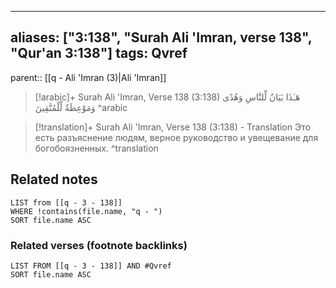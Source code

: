 
---
aliases: ["3:138", "Surah Ali 'Imran, verse 138", "Qur'an 3:138"]
tags: Qvref
---

parent:: [[q - Ali 'Imran (3)|Ali 'Imran]]

> [!arabic]+ Surah Ali 'Imran, Verse 138 (3:138)
> <span class="quran-arabic">هَـٰذَا بَيَانٌ لِّلنَّاسِ وَهُدًى وَمَوْعِظَةٌ لِّلْمُتَّقِينَ</span>
^arabic

> [!translation]+ Surah Ali 'Imran, Verse 138 (3:138) - Translation
> Это есть разъяснение людям, верное руководство и увещевание для богобоязненных.
^translation



## Related notes
```dataview
LIST from [[q - 3 - 138]]
WHERE !contains(file.name, "q - ")
SORT file.name ASC
```

### Related verses (footnote backlinks)
```dataview
LIST FROM [[q - 3 - 138]] AND #Qvref
SORT file.name ASC
```

